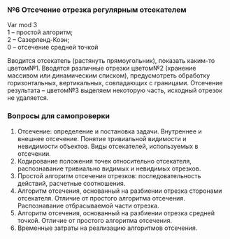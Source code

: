 ### №6 Отсечение отрезка регулярным отсекателем
Var mod 3<br>
1 – простой алгоритм; <br>
2 – Сазерленд-Коэн; <br>
0 – отсечение средней точкой<br>

Вводится отсекатель (растянуть прямоугольник), показать каким-то цветом№1. Вводятся различные отрезки цветом№2 (хранение массивом или динамическим списком), предусмотреть обработку горизонтальных, вертикальных, совпадающих с границами.
Отсечение результата – цветом№3 выделяем некоторую часть, исходный отрезок не удаляется.

### Вопросы для самопроверки
  1. Отсечение: определение и постановка задачи. Внутреннее и внешнее отсечение. Понятие тривиальной видимости и невидимости объектов. Виды отсекателей, используемых в отсечении.
2. Кодирование положения точек относительно отсекателя, распознавание тривиально видимых и невидимых отрезков.
3. Простой алгоритм отсечения отрезков: последовательность действий, расчетные соотношения.
4. Алгоритм отсечения, основанный на разбиении отрезка сторонами отсекателя. Отличие от простого алгоритма отсечения. Распознавание отбрасываемой части отрезка.
5. Алгоритм отсечения, основанный на разбиении отрезка средней точкой. Отличие от простого алгоритма отсечения.
6. Временные затраты на реализацию алгоритмов отсечения.
